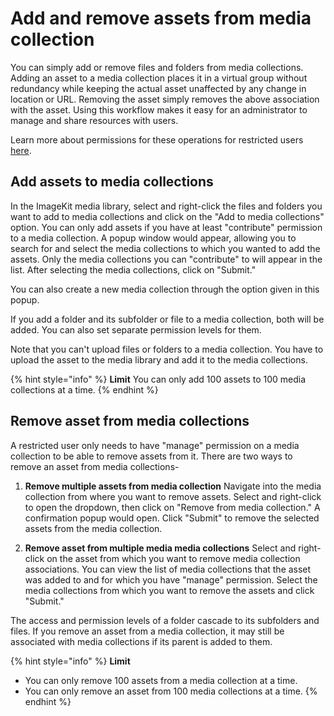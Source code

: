 # Add and remove assets from media collection

You can simply add or remove files and folders from media collections. Adding an asset to a media collection places it in a virtual group without redundancy while keeping the actual asset unaffected by any change in location or URL. Removing the asset simply removes the above association with the asset. Using this workflow makes it easy for an administrator to manage and share resources with users.

Learn more about permissions for these operations for restricted users [here](../access-control-and-permissions/README.md#permissions).

## Add assets to media collections

In the ImageKit media library, select and right-click the files and folders you want to add to media collections and click on the "Add to media collections" option. You can only add assets if you have at least "contribute" permission to a media collection. A popup window would appear, allowing you to search for and select the media collections to which you wanted to add the assets. Only the media collections you can "contribute" to will appear in the list. After selecting the media collections, click on "Submit." 

You can also create a new media collection through the option given in this popup.

If you add a folder and its subfolder or file to a media collection, both will be added. You can also set separate permission levels for them.

Note that you can't upload files or folders to a media collection. You have to upload the asset to the media library and add it to the media collections.

{% hint style="info" %}
**Limit**
You can only add 100 assets to 100 media collections at a time.
{% endhint %}

## Remove asset from media collections

A restricted user only needs to have "manage" permission on a media collection to be able to remove assets from it. There are two ways to remove an asset from media collections-

1. **Remove multiple assets from media collection**
   Navigate into the media collection from where you want to remove assets. Select and right-click to open the dropdown, then click on "Remove from media collection." A confirmation popup would open. Click "Submit" to remove the selected assets from the media collection.

2. **Remove asset from multiple media media collections**
   Select and right-click on the asset from which you want to remove media collection associations. You can view the list of media collections that the asset was added to and for which you have "manage" permission. Select the media collections from which you want to remove the assets and click "Submit."

The access and permission levels of a folder cascade to its subfolders and files. If you remove an asset from a media collection, it may still be associated with media collections if its parent is added to them.

{% hint style="info" %}
**Limit**
* You can only remove 100 assets from a media collection at a time.
* You can only remove an asset from 100 media collections at a time.
{% endhint %}
